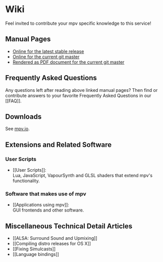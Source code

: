 # Wiki

Feel invited to contribute your mpv specific knowledge to this service!


## Manual Pages

* [Online for the latest stable release](http://mpv.io/manual/stable/)
* [Online for the current git master](http://mpv.io/manual/master/)
* [Rendered as PDF document for the current git master](http://mpv.srsfckn.biz/manual.pdf)


## Frequently Asked Questions

Any questions left after reading above linked manual pages? Then find or contribute answers to your favorite Frequently Asked Questions in our [[FAQ]].


## Downloads

See [mpv.io](http://mpv.io/installation/).


## Extensions and Related Software

### User Scripts

* [[User Scripts]]:   
  Lua, JavaScript, VapourSynth and GLSL shaders that extend mpv's functionality.

### Software that makes use of mpv

* [[Applications using mpv]]:   
  GUI frontends and other software.

## Miscellaneous Technical Detail Articles

* [[ALSA: Surround Sound and Upmixing]]
* [[Compiling distro releases for OS X]]
* [[Fixing Simulcasts]]
* [[Language bindings]]